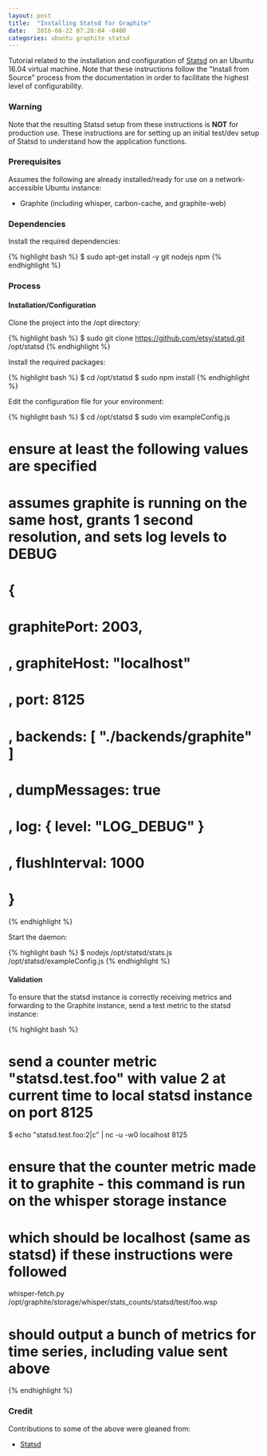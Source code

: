 ```yaml
---
layout: post
title:  "Installing Statsd for Graphite"
date:   2016-08-22 07:26:04 -0400
categories: ubuntu graphite statsd
---
```

Tutorial related to the installation and configuration of [Statsd](https://github.com/etsy/statsd/wiki)
on an Ubuntu 16.04 virtual machine. Note that these instructions follow the "Install from Source" process
from the documentation in order to facilitate the highest level of configurability.

### Warning

Note that the resulting Statsd setup from these instructions is **NOT** for production use. These instructions are for setting up
an initial test/dev setup of Statsd to understand how the application functions.

### Prerequisites

Assumes the following are already installed/ready for use on a network-accessible Ubuntu instance:

* Graphite (including whisper, carbon-cache, and graphite-web)

### Dependencies

Install the required dependencies:

{% highlight bash %}
$ sudo apt-get install -y git nodejs npm
{% endhighlight %}

### Process

#### Installation/Configuration

Clone the project into the /opt directory:

{% highlight bash %}
$ sudo git clone https://github.com/etsy/statsd.git /opt/statsd
{% endhighlight %}

Install the required packages:

{% highlight bash %}
$ cd /opt/statsd
$ sudo npm install
{% endhighlight %}

Edit the configuration file for your environment:

{% highlight bash %}
$ cd /opt/statsd
$ sudo vim exampleConfig.js
# ensure at least the following values are specified
# assumes graphite is running on the same host, grants 1 second resolution, and sets log levels to DEBUG
#   {
#       graphitePort: 2003,
#     , graphiteHost: "localhost"
#     , port: 8125
#     , backends: [ "./backends/graphite" ]
#     , dumpMessages: true
#     , log: { level: "LOG_DEBUG" }
#     , flushInterval: 1000
#   }
{% endhighlight %}

Start the daemon:

{% highlight bash %}
$ nodejs /opt/statsd/stats.js /opt/statsd/exampleConfig.js
{% endhighlight %}

#### Validation

To ensure that the statsd instance is correctly receiving metrics and forwarding to the Graphite instance, send
a test metric to the statsd instance:

{% highlight bash %}
# send a counter metric "statsd.test.foo" with value 2 at current time to local statsd instance on port 8125
$ echo "statsd.test.foo:2|c" | nc -u -w0 localhost 8125
# ensure that the counter metric made it to graphite - this command is run on the whisper storage instance
# which should be localhost (same as statsd) if these instructions were followed
whisper-fetch.py /opt/graphite/storage/whisper/stats_counts/statsd/test/foo.wsp
# should output a bunch of metrics for time series, including value sent above
{% endhighlight %}

### Credit

Contributions to some of the above were gleaned from:

* [Statsd](https://github.com/etsy/statsd/wiki)
